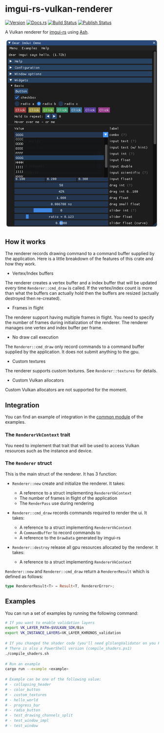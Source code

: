 # imgui-rs-vulkan-renderer

[![Version](https://img.shields.io/crates/v/imgui-rs-vulkan-renderer.svg)](https://crates.io/crates/imgui-rs-vulkan-renderer)
[![Docs.rs](https://docs.rs/imgui-rs-vulkan-renderer/badge.svg)](https://docs.rs/imgui-rs-vulkan-renderer)
[![Build Status](https://github.com/adrien-ben/imgui-rs-vulkan-renderer/workflows/Cross-platform%20build/badge.svg)](https://github.com/adrien-ben/imgui-rs-vulkan-renderer/actions)
[![Publish Status](https://github.com/adrien-ben/imgui-rs-vulkan-renderer/workflows/Publish/badge.svg)](https://github.com/adrien-ben/imgui-rs-vulkan-renderer/actions)

A Vulkan renderer for [imgui-rs][imgui-rs] using [Ash][ash].

![screenshot][screenshot]

## How it works

The renderer records drawing command to a command buffer supplied by the application. Here is a little breakdown of the features of this crate and how they work.

- Vertex/Index buffers

The renderer creates a vertex buffer and a index buffer that will be updated every time
`Renderer::cmd_draw` is called. If the vertex/index count is more than what the buffers can
actually hold then the buffers are resized (actually destroyed then re-created).

- Frames in flight

The renderer support having multiple frames in flight. You need to specify the number of frames
during initialization of the renderer. The renderer manages one vertex and index buffer per frame.

- No draw call execution

The `Renderer::cmd_draw` only record commands to a command buffer supplied by the application. It does not submit anything to the gpu.

- Custom textures

The renderer supports custom textures. See `Renderer::textures` for details.

- Custom Vulkan allocators

Custom Vulkan allocators are not supported for the moment.

## Integration

You can find an example of integration in the [common module](examples/common/mod.rs) of the examples.

### The `RendererVkContext` trait

You need to implement that trait that will be used to access Vulkan resources such as the instance and device.

### The `Renderer` struct

This is the main struct of the renderer. It has 3 function:

- `Renderer::new` create and initialize the renderer. It takes:
  - A reference to a struct implementing `RendererVkContext`
  - The number of frames in flight of the application
  - The `RenderPass` use during rendering

- `Renderer::cmd_draw` records commands required to render the ui. It takes:
  - A reference to a struct implementing `RendererVkContext`
  - A `CommandBuffer` to record commands to
  - A reference to the `DrawData` generated by imgui-rs

- `Renderer::destroy` release all gpu resources allocated by the renderer. It takes:
  - A reference to a struct implementing `RendererVkContext`

`Renderer::new` and `Renderer::cmd_draw` return a `RendererResult` which is defined as follows:

```rust
type RendererResult<T> = Result<T, RendererError>;
```

## Examples

You can run a set of examples by running the following command:

```sh
# If you want to enable validation layers
export VK_LAYER_PATH=$VULKAN_SDK/Bin
export VK_INSTANCE_LAYERS=VK_LAYER_KHRONOS_validation

# If you changed the shader code (you'll need glslangValidator on you PATH)
# There is also a PowerShell version (compile_shaders.ps1)
./compile_shaders.sh

# Run an example
cargo run --example <example>

# Example can be one of the following value:
# - collapsing_header
# - color_button
# - custom_textures
# - hello_world
# - progress_bar
# - radio_button
# - test_drawing_channels_split
# - test_window_impl
# - test_window
```

[imgui-rs]: https://github.com/Gekkio/imgui-rs
[ash]: https://github.com/MaikKlein/ash
[screenshot]: Capture.PNG

